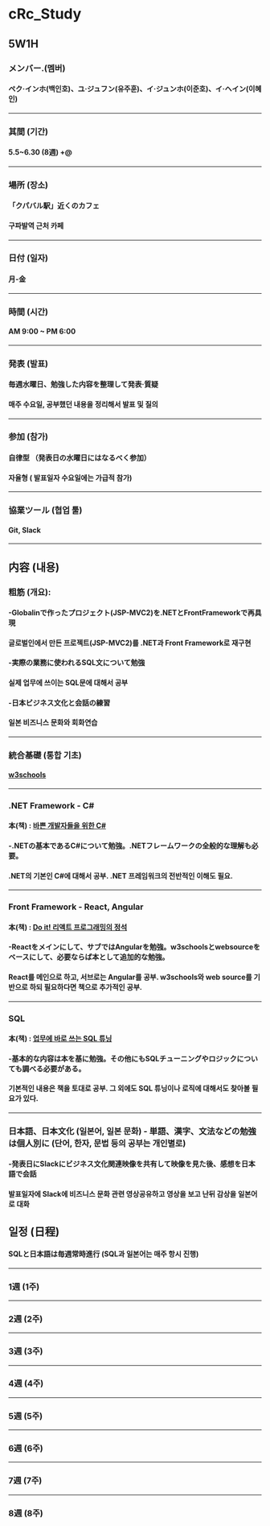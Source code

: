# cRc_Study

## 5W1H

### メンバー.(멤버)
#### **ペク·インホ**(백인호)、**ユ·ジュフン**(유주훈)、**イ·ジュンホ**(이준호)、**イ·ヘイン**(이혜인)  
-----
### 其間 (기간) 
#### 5.5~6.30 (8週) +@
-----
### 場所 (장소)
#### 「クパバル駅」近くのカフェ
#### 구파발역 근처 카페
-----
### 日付 (일자)
#### 月-金
-----
### 時間 (시간)
#### AM 9:00 ~ PM 6:00
-----
### 発表 (발표)
#### 毎週水曜日、勉強した内容を整理して発表·質疑
#### 매주 수요일, 공부했던 내용을 정리해서 발표 및 질의
-----
### 参加 (참가) 
#### 自律型 （発表日の水曜日にはなるべく参加）
#### 자율형 ( 발표일자 수요일에는 가급적  참가)
-----
### 協業ツール (협업 툴)
#### Git, Slack 

------

## 内容 (내용)

### 粗筋 (개요):
#### -Globalinで作ったプロジェクト(JSP-MVC2)を.NETとFrontFrameworkで再具現
#### 글로벌인에서 만든 프로젝트(JSP-MVC2)를 .NET과 Front Framework로 재구현
#### -実際の業務に使われるSQL文について勉強
#### 실제 업무에 쓰이는 SQL문에 대해서 공부
#### -日本ビジネス文化と会話の練習
#### 일본 비즈니스 문화와 회화연습
-----
### 統合基礎 (통합 기초)
#### [w3schools](https://www.w3schools.com/cs/index.php)
-----
### .NET Framework - C#
#### 本(책) : [바쁜 개발자들을 위한 C#](http://www.kyobobook.co.kr/product/detailViewKor.laf?mallGb=KOR&ejkGb=KOR&barcode=9791195484539)
#### -.NETの基本であるC#について勉強。.NETフレームワークの全般的な理解も必要。
#### .NET의 기본인 C#에 대해서 공부. .NET 프레임워크의 전반적인 이해도 필요.
-----
###  Front Framework - React, Angular 
#### 本(책) : [Do it! 리액트 프로그래밍의 정석](http://www.yes24.com/Product/Goods/87631428)
#### -Reactをメインにして、サブではAngularを勉強。w3schoolsとwebsourceをベースにして、必要ならば本として追加的な勉強。
#### React를 메인으로 하고, 서브로는 Angular를 공부. w3schools와 web source를 기반으로 하되 필요하다면 책으로 추가적인 공부.
-----
###  SQL
#### 本(책) : [업무에 바로 쓰는 SQL 튜닝](http://www.yes24.com/Product/Goods/102382080)
#### -基本的な内容は本を基に勉強。その他にもSQLチューニングやロジックについても調べる必要がある。
#### 기본적인 내용은 책을 토대로 공부. 그 외에도 SQL 튜닝이나 로직에 대해서도 찾아볼 필요가 있다.
-----
###  日本語、日本文化 (일본어, 일본 문화) - 単語、漢字、文法などの勉強は個人別に (단어, 한자, 문법 등의 공부는 개인별로)
#### -発表日にSlackにビジネス文化関連映像を共有して映像を見た後、感想を日本語で会話
#### 발표일자에 Slack에 비즈니스 문화 관련 영상공유하고 영상을 보고 난뒤 감상을 일본어로 대화 



## 일정 (日程)

#### SQLと日本語は毎週常時進行 (SQL과 일본어는 매주 항시 진행)
-----
### 1週 (1주)
-----

### 2週 (2주)
-----

### 3週 (3주)

-----
### 4週 (4주)

-----
### 5週 (5주)

-----
### 6週 (6주)
-----

### 7週 (7주)

-----
### 8週 (8주)



